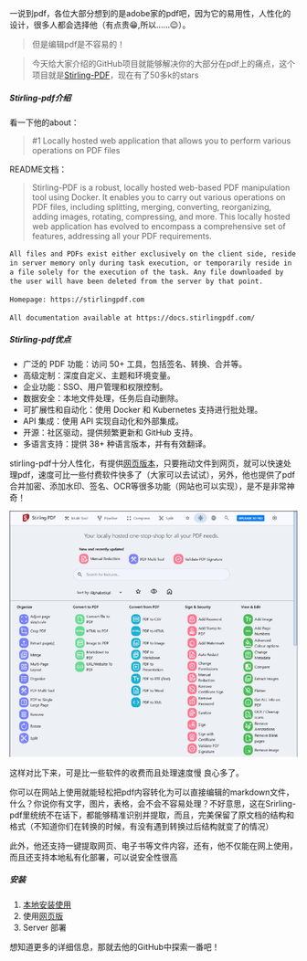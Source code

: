 一说到pdf，各位大部分想到的是adobe家的pdf吧，因为它的易用性，人性化的设计，很多人都会选择他（有点贵😁,所以……😉）。

> 但是编辑pdf是不容易的！

> 今天给大家介绍的GitHub项目就能够解决你的大部分在pdf上的痛点，这个项目就是[Stirling-PDF](https://github.com/Stirling-Tools/Stirling-PDF)，现在有了50多k的stars

##### Stirling-pdf介绍
看一下他的about：
> #1 Locally hosted web application that allows you to perform various operations on PDF files

README文档：
> Stirling-PDF is a robust, locally hosted web-based PDF manipulation tool using Docker. It enables you to carry out various operations on PDF files, including splitting, merging, converting, reorganizing, adding images, rotating, compressing, and more. This locally hosted web application has evolved to encompass a comprehensive set of features, addressing all your PDF requirements.

    All files and PDFs exist either exclusively on the client side, reside in server memory only during task execution, or temporarily reside in a file solely for the execution of the task. Any file downloaded by the user will have been deleted from the server by that point.

    Homepage: https://stirlingpdf.com

    All documentation available at https://docs.stirlingpdf.com/

##### Stirling-pdf优点
- 广泛的 PDF 功能：访问 50+ 工具，包括签名、转换、合并等。
- 高级定制：深度自定义、主题和环境变量。
- 企业功能：SSO、用户管理和权限控制。
- 数据安全：本地文件处理，任务后自动删除。
- 可扩展性和自动化：使用 Docker 和 Kubernetes 支持进行批处理。
- API 集成：使用 API 实现自动化和外部集成。
- 开源：社区驱动，提供频繁更新和 GitHub 支持。
- 多语言支持：提供 38+ 种语言版本，并有有效翻译。


stirling-pdf十分人性化，有提供[网页版本](https://www.stirlingpdf.com/)，只要拖动文件到网页，就可以快速处理pdf，速度可比一些付费软件快多了（大家可以去试试），另外，他也提供了pdf合并加密、添加水印、签名、OCR等很多功能（网站也可以实现），是不是非常神奇！

![img](../image/github_img/Stirling-pdf.png)

这样对比下来，可是比一些软件的收费而且处理速度慢 良心多了。

你可以在网站上使用就能轻松把pdf内容转化为可以直接编辑的markdown文件，什么？你说你有文字，图片，表格，会不会不容易处理？不好意思，这在Srirling-pdf里统统不在话下，都能够精准识别并提取，而且，完美保留了原文档的结构和格式（不知道你们在转换的时候，有没有遇到转换过后结构就变了的情况）

此外，他还支持一键提取网页、电子书等文件内容，还有，他不仅能在网上使用，而且还支持本地私有化部署，可以说安全性很高


##### 安装
1. [本地安装使用](https://github.com/Stirling-Tools/Stirling-PDF/releases/tag/v0.41.0)
2. 使用[网页版](https://www.stirlingpdf.com/)
3. Server 部署


想知道更多的详细信息，那就去他的GitHub中探索一番吧！